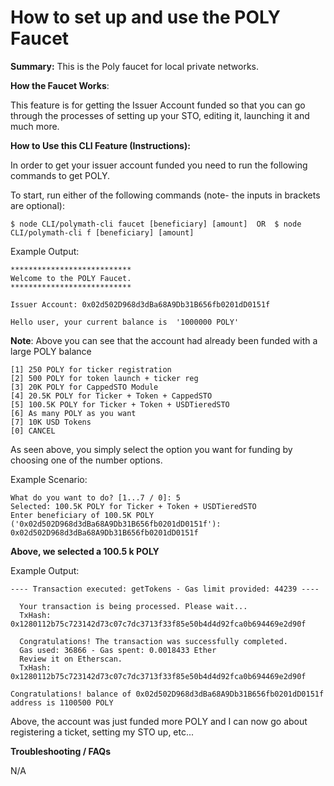 # How to set up and use the POLY Faucet

**Summary:** This is the Poly faucet for local private networks.

**How the Faucet Works**:

This feature is for getting the Issuer Account funded so that you can go through the processes of setting up your STO, editing it, launching it and much more.

**How to Use this CLI Feature \(Instructions\):**

In order to get your issuer account funded you need to run the following commands to get POLY.

To start, run either of the following commands \(note- the inputs in brackets are optional\):

```text
$ node CLI/polymath-cli faucet [beneficiary] [amount]  OR  $ node CLI/polymath-cli f [beneficiary] [amount]
```

Example Output:

```text
***************************
Welcome to the POLY Faucet.
***************************

Issuer Account: 0x02d502D968d3dBa68A9Db31B656fb0201dD0151f

Hello user, your current balance is  '1000000 POLY'
```

**Note**: Above you can see that the account had already been funded with a large POLY balance

```text
[1] 250 POLY for ticker registration
[2] 500 POLY for token launch + ticker reg
[3] 20K POLY for CappedSTO Module
[4] 20.5K POLY for Ticker + Token + CappedSTO
[5] 100.5K POLY for Ticker + Token + USDTieredSTO
[6] As many POLY as you want
[7] 10K USD Tokens
[0] CANCEL
```

As seen above, you simply select the option you want for funding by choosing one of the number options.

Example Scenario:

```text
What do you want to do? [1...7 / 0]: 5
Selected: 100.5K POLY for Ticker + Token + USDTieredSTO
Enter beneficiary of 100.5K POLY ('0x02d502D968d3dBa68A9Db31B656fb0201dD0151f'): 0x02d502D968d3dBa68A9Db31B656fb0201dD0151f
```

**Above, we selected a 100.5 k POLY**

Example Output:

```text
---- Transaction executed: getTokens - Gas limit provided: 44239 ----

  Your transaction is being processed. Please wait...
  TxHash: 0x1280112b75c723142d73c07c7dc3713f33f85e50b4d4d92fca0b694469e2d90f

  Congratulations! The transaction was successfully completed.
  Gas used: 36866 - Gas spent: 0.0018433 Ether
  Review it on Etherscan.
  TxHash: 0x1280112b75c723142d73c07c7dc3713f33f85e50b4d4d92fca0b694469e2d90f

Congratulations! balance of 0x02d502D968d3dBa68A9Db31B656fb0201dD0151f address is 1100500 POLY
```

Above, the account was just funded more POLY and I can now go about registering a ticket, setting my STO up, etc...

**Troubleshooting / FAQs**

N/A

